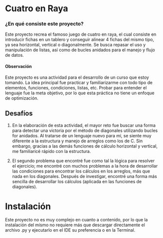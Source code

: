 # Cuatro en Raya
### ¿En qué consiste este proyecto?
Este proyecto recrea el famoso juego de cuatro en raya, el cual consiste en introducir fichas en un tablero y conseguir alinear 4 fichas del mismo tipo, ya sea horizontal, vertical o diagonalmente. Se busca repasar el uso y manipulación de listas, así como de bucles anidados para el manejo y flujo de datos.

#### Observación
Este proyecto es una actividad para el desarrollo de un curso que estoy tomando. La idea principal fue practicar y familiarizarme con todo tipo de elementos, funciones, condiciones, listas, etc. Probar para entender el lenguaje fue la meta objetivo, por lo que esta práctica no tiene un enfoque de optimización.

## Desafíos
1. En la elaboración de esta actividad, el mayor reto fue buscar una forma para detectar una victoria por el método de diagonales utilizando bucles for anidados. Al tratarse de un lenguaje nuevo para mí, se siente muy diferente a la estructura y manejo de arreglos como los de C. Sin embargo, gracias a las demás funciones de cálculo horizontal y vertical, me familiaricé rápido con la estructura.

2. El segundo problema que encontré fue como tal la lógica para resolver el ejercicio; me encontré con muchos problemas a la hora de desarrollar las condiciones para encontrar los cálculos en los arreglos, más que nada en los diagonales. Después de investigar, encontré una forma más sencilla de desarrollar los cálculos (aplicada en las funciones de diagonales).

# Instalación
Este proyecto no es muy complejo en cuanto a contenido, por lo que la instalación del mísmo no requiere más que descargar directamente el archivo .py y ejecutarlo en el IDE su preferencia o en la Terminal.
